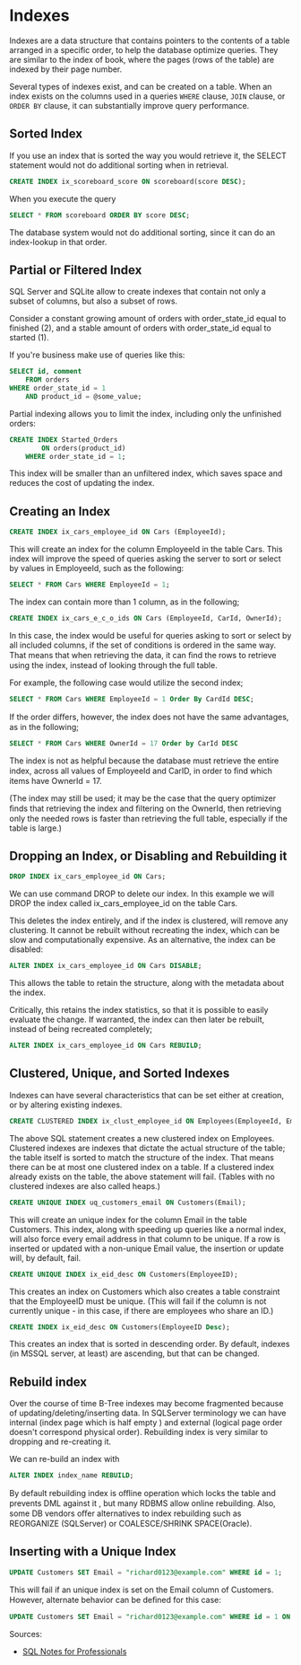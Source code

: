 # Indexes
Indexes are a data structure that contains pointers to the contents of a table arranged in a specific order, to help
the database optimize queries. They are similar to the index of book, where the pages (rows of the table) are indexed by
their page number.

Several types of indexes exist, and can be created on a table. When an index exists on the columns used in a
queries `WHERE` clause, `JOIN` clause, or `ORDER BY` clause, it can substantially improve query performance.

## Sorted Index
If you use an index that is sorted the way you would retrieve it, the SELECT statement would not do additional sorting
when in retrieval.
```sql
CREATE INDEX ix_scoreboard_score ON scoreboard(score DESC);
```
When you execute the query
```sql
SELECT * FROM scoreboard ORDER BY score DESC;
```
The database system would not do additional sorting, since it can do an index-lookup in that order.

## Partial or Filtered Index
SQL Server and SQLite allow to create indexes that contain not only a subset of columns, but also a subset of rows.

Consider a constant growing amount of orders with order_state_id equal to finished (2), and a stable amount of
orders with order_state_id equal to started (1).

If you're business make use of queries like this:
```sql
SELECT id, comment
    FROM orders
WHERE order_state_id = 1
    AND product_id = @some_value;
```
Partial indexing allows you to limit the index, including only the unfinished orders:
```sql
CREATE INDEX Started_Orders
        ON orders(product_id)
    WHERE order_state_id = 1;
```
This index will be smaller than an unfiltered index, which saves space and reduces the cost of updating the index.

## Creating an Index
```sql
CREATE INDEX ix_cars_employee_id ON Cars (EmployeeId);
```
This will create an index for the column EmployeeId in the table Cars. This index will improve the speed of queries
asking the server to sort or select by values in EmployeeId, such as the following:
```sql
SELECT * FROM Cars WHERE EmployeeId = 1;
```
The index can contain more than 1 column, as in the following;
```sql
CREATE INDEX ix_cars_e_c_o_ids ON Cars (EmployeeId, CarId, OwnerId);
```
In this case, the index would be useful for queries asking to sort or select by all included columns, if the set of
conditions is ordered in the same way. That means that when retrieving the data, it can ﬁnd the rows to retrieve
using the index, instead of looking through the full table.

For example, the following case would utilize the second index;
```sql
SELECT * FROM Cars WHERE EmployeeId = 1 Order By CardId DESC;
```
If the order diﬀers, however, the index does not have the same advantages, as in the following;
```sql
SELECT * FROM Cars WHERE OwnerId = 17 Order by CarId DESC
```
The index is not as helpful because the database must retrieve the entire index, across all values of EmployeeId and
CarID, in order to ﬁnd which items have OwnerId = 17.

(The index may still be used; it may be the case that the query optimizer ﬁnds that retrieving the index and ﬁltering
on the OwnerId, then retrieving only the needed rows is faster than retrieving the full table, especially if the table is
large.)

## Dropping an Index, or Disabling and Rebuilding it
```sql
DROP INDEX ix_cars_employee_id ON Cars;
```
We can use command DROP to delete our index. In this example we will DROP the index called ix_cars_employee_id on
the table Cars.

This deletes the index entirely, and if the index is clustered, will remove any clustering. It cannot be rebuilt without
recreating the index, which can be slow and computationally expensive. As an alternative, the index can be
disabled:

```sql
ALTER INDEX ix_cars_employee_id ON Cars DISABLE;
```
This allows the table to retain the structure, along with the metadata about the index.

Critically, this retains the index statistics, so that it is possible to easily evaluate the change. If warranted, the index
can then later be rebuilt, instead of being recreated completely;
```sql
ALTER INDEX ix_cars_employee_id ON Cars REBUILD;
```

## Clustered, Unique, and Sorted Indexes
Indexes can have several characteristics that can be set either at creation, or by altering existing indexes.
```sql
CREATE CLUSTERED INDEX ix_clust_employee_id ON Employees(EmployeeId, Email);
```

The above SQL statement creates a new clustered index on Employees. Clustered indexes are indexes that dictate
the actual structure of the table; the table itself is sorted to match the structure of the index. That means there can
be at most one clustered index on a table. If a clustered index already exists on the table, the above statement will
fail. (Tables with no clustered indexes are also called heaps.)
```sql
CREATE UNIQUE INDEX uq_customers_email ON Customers(Email);
```
This will create an unique index for the column Email in the table Customers. This index, along with speeding up
queries like a normal index, will also force every email address in that column to be unique. If a row is inserted or
updated with a non-unique Email value, the insertion or update will, by default, fail.

```sql
CREATE UNIQUE INDEX ix_eid_desc ON Customers(EmployeeID);
```
This creates an index on Customers which also creates a table constraint that the EmployeeID must be unique.
(This will fail if the column is not currently unique - in this case, if there are employees who share an ID.)
```sql
CREATE INDEX ix_eid_desc ON Customers(EmployeeID Desc);
``` 
This creates an index that is sorted in descending order. By default, indexes (in MSSQL server, at least) are
ascending, but that can be changed.

## Rebuild index
Over the course of time B-Tree indexes may become fragmented because of updating/deleting/inserting data. In
SQLServer terminology we can have internal (index page which is half empty ) and external (logical page order
doesn't correspond physical order). Rebuilding index is very similar to dropping and re-creating it.

We can re-build an index with
```sql
ALTER INDEX index_name REBUILD;
```
By default rebuilding index is oﬄine operation which locks the table and prevents DML against it , but many RDBMS
allow online rebuilding. Also, some DB vendors oﬀer alternatives to index rebuilding such as REORGANIZE
(SQLServer) or COALESCE/SHRINK SPACE(Oracle).

## Inserting with a Unique Index
```sql
UPDATE Customers SET Email = "richard0123@example.com" WHERE id = 1;
```
This will fail if an unique index is set on the Email column of Customers. However, alternate behavior can be deﬁned
for this case:
```sql
UPDATE Customers SET Email = "richard0123@example.com" WHERE id = 1 ON DUPLICATE KEY;
```


Sources:
* [SQL Notes for Professionals](https://goalkicker.com/SQLBook)